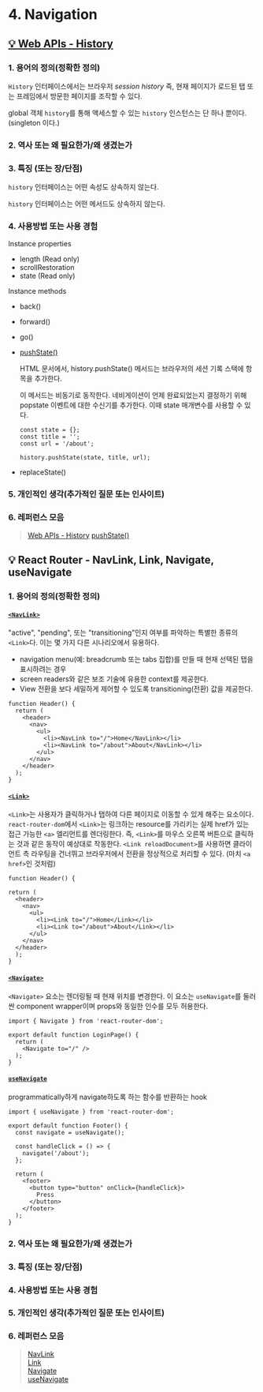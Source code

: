 # 4. Navigation

## [💡 Web APIs - History](https://developer.mozilla.org/en-US/docs/Web/API/History)

### 1. 용어의 정의(정확한 정의)

`History` 인터페이스에서는 브라우저 *session history* 즉, 현재 페이지가 로드된 탭 또는 프레임에서 방문한 페이지를 조작할 수 있다.

global 객체 `history`를 통해 액세스할 수 있는 `history` 인스턴스는 단 하나 뿐이다. (singleton 이다.)

### 2. 역사 또는 왜 필요한가/왜 생겼는가

### 3. 특징 (또는 장/단점)

`history` 인터페이스는 어떤 속성도 상속하지 않는다.

`history` 인터페이스는 어떤 메서드도 상속하지 않는다.

### 4. 사용방법 또는 사용 경험

Instance properties

- length (Read only)
- scrollRestoration
- state (Read only)

Instance methods

- back()
- forward()
- go()
- [pushState()](https://developer.mozilla.org/ko/docs/Web/API/History/pushState)

  HTML 문서에서, history.pushState() 메서드는 브라우저의 세션 기록 스택에 항목을 추가한다.

  이 메서드는 비동기로 동작한다. 네비게이션이 언제 완료되었는지 결정하기 위해 popstate 이벤트에 대한 수신기를 추가한다. 이때 state 매개변수를 사용할 수 있다.

  ```tsx
  const state = {};
  const title = '';
  const url = '/about';

  history.pushState(state, title, url);
  ```

- replaceState()

### 5. 개인적인 생각(추가적인 질문 또는 인사이트)

### 6. 레퍼런스 모음

>[Web APIs - History](https://developer.mozilla.org/en-US/docs/Web/API/History)
> [pushState()](https://developer.mozilla.org/ko/docs/Web/API/History/pushState)

## 💡 React Router - NavLink, Link, Navigate, useNavigate

### 1. 용어의 정의(정확한 정의)

#### [`<NavLink>`](https://reactrouter.com/en/main/components/nav-link)

"active", "pending", 또는 "transitioning"인지 여부를 파악하는 특별한 종류의 `<Link>`다. 이는 몇 가지 다른 시나리오에서 유용하다.

- navigation menu(예: breadcrumb 또는 tabs 집합)를 만들 때 현재 선택된 탭을 표시하려는 경우
- screen readers와 같은 보조 기술에 유용한 context를 제공한다.
- View 전환을 보다 세밀하게 제어할 수 있도록 transitioning(전환) 값을 제공한다.

```tsx
function Header() {
  return (
    <header>
      <nav>
        <ul>
          <li><NavLink to="/">Home</NavLink></li>
          <li><NavLink to="/about">About</NavLink></li>
        </ul>
      </nav>
    </header>
  );
}
```

#### [`<Link>`](https://reactrouter.com/en/main/components/link)

`<Link>`는 사용자가 클릭하거나 탭하여 다른 페이지로 이동할 수 있게 해주는 요소이다. `react-router-dom`에서 `<Link>`는 링크하는 resource를 가리키는 실제 href가 있는 접근 가능한 `<a>` 엘리먼트를 렌더링한다. 즉, `<Link>`를 마우스 오른쪽 버튼으로 클릭하는 것과 같은 동작이 예상대로 작동한다. `<Link reloadDocument>`를 사용하면 클라이언트 측 라우팅을 건너뛰고 브라우저에서 전환을 정상적으로 처리할 수 있다. (마치 `<a href>`인 것처럼)

```tsx
function Header() {

return (
  <header>
    <nav>
      <ul>
        <li><Link to="/">Home</Link></li>
        <li><Link to="/about">About</Link></li>
      </ul>
    </nav>
  </header>
  );
}
```

#### [`<Navigate>`](https://reactrouter.com/en/main/components/navigate)

`<Navigate>` 요소는 렌더링될 때 현재 위치를 변경한다. 이 요소는 `useNavigate`를 둘러싼 component wrapper이며 props와 동일한 인수를 모두 허용한다.

```tsx
import { Navigate } from 'react-router-dom';

export default function LoginPage() {
  return (
    <Navigate to="/" />
  );
}
```

#### [`useNavigate`](https://reactrouter.com/en/main/hooks/use-navigate)

programmatically하게 navigate하도록 하는 함수를 반환하는 hook

```tsx
import { useNavigate } from 'react-router-dom';

export default function Footer() {
  const navigate = useNavigate();
  
  const handleClick = () => {
    navigate('/about');
  };
  
  return (
    <footer>
      <button type="button" onClick={handleClick}>
        Press
      </button>
    </footer>
  );
}
```

### 2. 역사 또는 왜 필요한가/왜 생겼는가

### 3. 특징 (또는 장/단점)

### 4. 사용방법 또는 사용 경험

### 5. 개인적인 생각(추가적인 질문 또는 인사이트)

### 6. 레퍼런스 모음

> [NavLink](https://reactrouter.com/en/main/components/nav-link)  
> [Link](https://reactrouter.com/en/main/components/link)  
> [Navigate](https://reactrouter.com/en/main/components/navigate)  
> [useNavigate](https://reactrouter.com/en/main/hooks/use-navigate)
